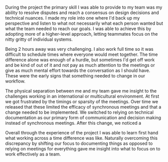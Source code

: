 During the project the primary skill I was able to provide to my team was my ability to resolve disputes and reach a consensus on design decisions and technical nuances. I made my role into one where I'd back up my perspective and listen to what not necessarily what each person wanted but what the team needed to reach our goals. I was able to achieve this by adopting more of a higher-level approach, letting teammates focus on the nitty gritty of individual systems.

Being 2 hours away was very challenging. I also work full time so it was difficult to schedule times where everyone would meet together. The time difference alone was enough of a hurdle, but sometimes I'd get off work and be kind of out of it and not pay as much attention to the meetings or give as much mental effort towards the conversation as I should have. These were the early signs that something needed to change in our workflow.

The physical separation between me and my team gave me insight to the challenges working in an international or multicultural environment. At first we got frustrated by the timings or sparsity of the meetings. Over time we released that these limited the efficacy of synchronous meetings and that a change needed to be implemented. We switched to relying on technical documentation as our primary form of communication and decision making instead of synchronous meetings. After this change, we noticed a

Overall through the experience of the project I was able to learn first hand what working across a time difference was like. Naturally overcoming this discrepancy by shifting our focus to documenting things as opposed to relying on meetings for everything gave me insight into what to focus on to work effectively as a team.